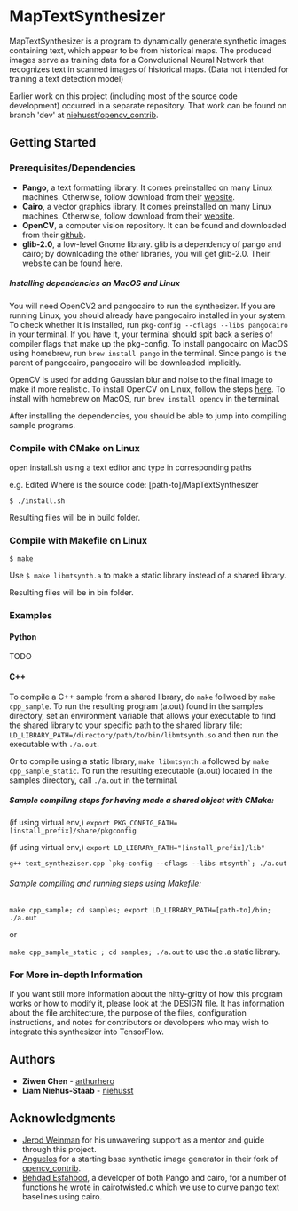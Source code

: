 # MapTextSynthesizer

MapTextSynthesizer is a program to dynamically generate synthetic images containing text, which appear to be from historical maps. The produced images serve as training data for a Convolutional Neural Network that recognizes text in scanned images of historical maps. (Data not intended for training a text detection model)

Earlier work on this project (including most of the source code development) occurred in a separate repository. That work can be found on branch 'dev' at [niehusst/opencv_contrib](https://github.com/niehusst/opencv_contrib/tree/dev).

## Getting Started

### Prerequisites/Dependencies

* **Pango**, a text formatting library. It comes preinstalled on many Linux machines. Otherwise, follow download from their [website](https://www.pango.org/).
* **Cairo**, a vector graphics library. It comes preinstalled on many Linux machines. Otherwise, follow download from their [website](https://cairographics.org/).
* **OpenCV**, a computer vision repository. It can be found and downloaded from their [github](https://github.com/opencv).
* **glib-2.0**, a low-level Gnome library. glib is a dependency of pango and cairo; by downloading the other libraries, you will get glib-2.0. Their website can be found [here](https://lazka.github.io/pgi-docs/GLib-2.0/index.html).

##### Installing dependencies on MacOS and Linux

You will need OpenCV2 and pangocairo to run the synthesizer.
If you are running Linux, you should already have pangocairo installed in your system. To check whether it is installed, run `pkg-config --cflags --libs pangocairo` in your terminal. If you have it, your terminal should spit back a series of compiler flags that make up the pkg-config.
To install pangocairo on MacOS using homebrew, run ```brew install pango``` in the terminal. Since pango is the parent of pangocairo, pangocairo will be downloaded implicitly. 

OpenCV is used for adding Gaussian blur and noise to the final image to make it more realistic.
To install OpenCV on Linux, follow the steps [here](https://www.learnopencv.com/install-opencv3-on-ubuntu/). To install with homebrew on MacOS, run ```brew install opencv``` in the terminal.

After installing the dependencies, you should be able to jump into compiling sample programs.

### Compile with CMake on Linux

open install.sh using a text editor and type in corresponding paths

e.g. Edited Where is the source code: [path-to]/MapTextSynthesizer

`` $ ./install.sh ``

Resulting files will be in build folder.

### Compile with Makefile on Linux

`` $ make ``

Use `` $ make libmtsynth.a `` to make a static library instead of a shared library.

Resulting files will be in bin folder.

### Examples

#### Python

TODO

#### C++

To compile a C++ sample from a shared library, do ```make``` follwoed by ```make cpp_sample```. To run the resulting program (a.out) found in the samples directory, set an environment variable that allows your executable to find the shared library to your specific path to the shared library file: ```LD_LIBRARY_PATH=/directory/path/to/bin/libmtsynth.so``` and then run the executable with ```./a.out```.

Or to compile using a static library, ```make libmtsynth.a``` followed by ```make cpp_sample_static```. To run the resulting executable (a.out) located in the samples directory, call ```./a.out``` in the terminal.

##### Sample compiling steps for having made a shared object with CMake:

(if using virtual env,) `` export PKG_CONFIG_PATH=[install_prefix]/share/pkgconfig ``

(if using virtual env,) `` export LD_LIBRARY_PATH="[install_prefix]/lib" ``

``g++ text_syntheziser.cpp `pkg-config --cflags --libs mtsynth`; ./a.out``

###### Sample compiling and running steps using Makefile:

``make cpp_sample; cd samples; export LD_LIBRARY_PATH=[path-to]/bin; ./a.out``

or

``make cpp_sample_static ; cd samples; ./a.out`` to use the .a static library.

### For More in-depth Information

If you want still more information about the nitty-gritty of how this program works or how to modify it, please look at the DESIGN file. It has information about the file architecture, the purpose of the files, configuration instructions, and notes for contributors or devolopers who may wish to integrate this synthesizer into TensorFlow.

## Authors

* **Ziwen Chen** - [arthurhero](https://github.com/arthurhero)
* **Liam Niehus-Staab** - [niehusst](https://github.com/niehusst)

## Acknowledgments

* [Jerod Weinman](https://github.com/weinman) for his unwavering support as a mentor and guide through this project.
* [Anguelos](https://github.com/anguelos) for a starting base synthetic image generator in their fork of [opencv_contrib](https://github.com/anguelos/opencv_contrib/blob/gsoc_final_submission/modules/text/samples/text_synthesiser.py). 
* [Behdad Esfahbod](https://github.com/behdad), a developer of both Pango and cairo, for a number of functions he wrote in [cairotwisted.c](https://github.com/phuang/pango/blob/master/examples/cairotwisted.c) which we use to curve pango text baselines using cairo.

